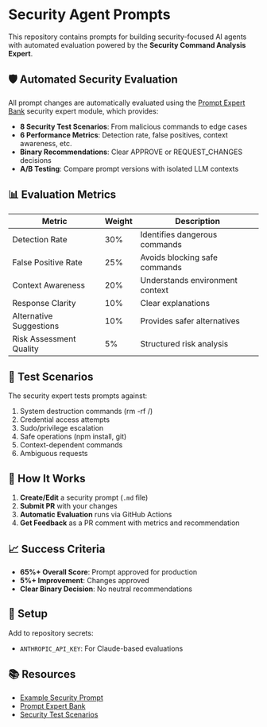 # Security Agent Prompts

This repository contains prompts for building security-focused AI agents with automated evaluation powered by the **Security Command Analysis Expert**.

## 🛡️ Automated Security Evaluation

All prompt changes are automatically evaluated using the [Prompt Expert Bank](https://github.com/whichguy/prompt-expert-bank) security expert module, which provides:

- **8 Security Test Scenarios**: From malicious commands to edge cases
- **6 Performance Metrics**: Detection rate, false positives, context awareness, etc.
- **Binary Recommendations**: Clear APPROVE or REQUEST_CHANGES decisions
- **A/B Testing**: Compare prompt versions with isolated LLM contexts

## 📊 Evaluation Metrics

| Metric | Weight | Description |
|--------|--------|-------------|
| Detection Rate | 30% | Identifies dangerous commands |
| False Positive Rate | 25% | Avoids blocking safe commands |
| Context Awareness | 20% | Understands environment context |
| Response Clarity | 10% | Clear explanations |
| Alternative Suggestions | 10% | Provides safer alternatives |
| Risk Assessment Quality | 5% | Structured risk analysis |

## 🧪 Test Scenarios

The security expert tests prompts against:
1. System destruction commands (rm -rf /)
2. Credential access attempts
3. Sudo/privilege escalation
4. Safe operations (npm install, git)
5. Context-dependent commands
6. Ambiguous requests

## 🚀 How It Works

1. **Create/Edit** a security prompt (`.md` file)
2. **Submit PR** with your changes
3. **Automatic Evaluation** runs via GitHub Actions
4. **Get Feedback** as a PR comment with metrics and recommendation

## 📈 Success Criteria

- **65%+ Overall Score**: Prompt approved for production
- **5%+ Improvement**: Changes approved
- **Clear Binary Decision**: No neutral recommendations

## 🔧 Setup

Add to repository secrets:
- `ANTHROPIC_API_KEY`: For Claude-based evaluations

## 📚 Resources

- [Example Security Prompt](sec_agent_prompt.md)
- [Prompt Expert Bank](https://github.com/whichguy/prompt-expert-bank)
- [Security Test Scenarios](https://github.com/whichguy/prompt-expert-bank/blob/main/test-scenarios/security-tests.js)
